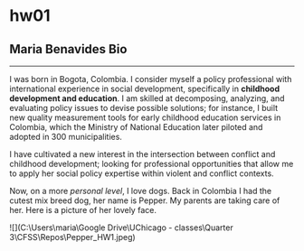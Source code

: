 # hw01
## Maria Benavides Bio
***
I was born in Bogota, Colombia. I consider myself a policy professional with international experience in social development, specifically in **childhood development and education**. I am skilled at decomposing, analyzing, and evaluating policy issues to devise possible solutions; for instance, I built new quality measurement tools for early childhood education services in Colombia, which the Ministry of National Education later piloted and adopted in 300 municipalities.

I have cultivated a new interest in the intersection between conflict and childhood development; looking for professional opportunities that allow me to apply her social policy expertise within violent and conflict contexts.

Now, on a more *personal level*, I love dogs. Back in Colombia I had the cutest mix breed dog, her name is Pepper. My parents are taking care of her. Here is a picture of her lovely face. 

![](C:\Users\maria\Google Drive\UChicago - classes\Quarter 3\CFSS\Repos\Pepper_HW1.jpeg)


